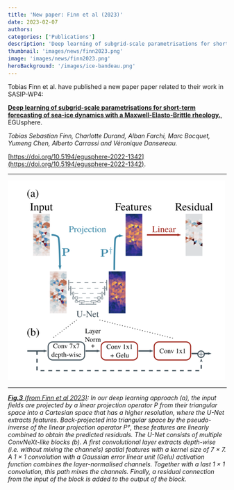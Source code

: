 ```yaml
---
title: 'New paper: Finn et al (2023)'
date: 2023-02-07
authors:
categories: ['Publications']
description: 'Deep learning of subgrid-scale parametrisations for short-term forecasting of sea-ice dynamics with a Maxwell-Elasto-Brittle rheology.'
thumbnail: 'images/news/finn2023.png'
image: 'images/news/finn2023.png'
heroBackground: '/images/ice-bandeau.png'
---
```



Tobias Finn et al. have published a new paper paper related to their work in SASIP-WP4:

[**Deep learning of subgrid-scale parametrisations for short-term forecasting of sea-ice dynamics with a Maxwell-Elasto-Brittle rheology.**](https://doi.org/10.5194/egusphere-2022-1342), EGUsphere. 

_Tobias Sebastian Finn, Charlotte Durand, Alban Farchi, Marc Bocquet, Yumeng Chen, Alberto Carrassi and Véronique Dansereau._

[https://doi.org/10.5194/egusphere-2022-1342](https://doi.org/10.5194/egusphere-2022-1342).  

---
![[Finn2023](https://doi.org/10.5194/egusphere-2022-1342)](/images/news/finn2023p6.png)

---
_[**Fig.3** (from Finn et al 2023)](https://doi.org/10.5194/egusphere-2022-1342): In our deep learning approach (a), the input fields are projected by a linear projection operator P from their triangular space into
a Cartesian space that has a higher resolution, where the U-Net extracts features. Back-projected into triangular space by the pseudo-inverse
of the linear projection operator P†, these features are linearly combined to obtain the predicted residuals. The U-Net consists of multiple
ConvNeXt-like blocks (b). A first convolutional layer extracts depth-wise (i.e. without mixing the channels) spatial features with a kernel size
of 7 × 7. A 1 × 1 convolution with a Gaussian error linear unit (Gelu) activation function combines the layer-normalised channels. Together
with a last 1 × 1 convolution, this path mixes the channels. Finally, a residual connection from the input of the block is added to the output
of the block._
